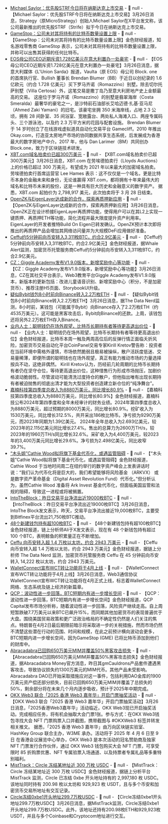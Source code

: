 - [Michael Saylor：优先股STRF今日将在纳斯达克上市交易](https://x.com/saylor/status/1904866572432244760) - 📰 null - 【Michael Saylor：优先股STRF今日将在纳斯达克上市交易】3月26日消息，Strategy（原MicroStrategy）创始人Michael Saylor在X平台发文称，该公司最新推出的优先股STRF（Strife）拟于今日在纳斯达克上市交易。
- [GameStop：公司未对其将持有的比特币数量设置上限](https://www.businessinsider.com/gamestop-stock-jumps-after-bitcoin-investment-announcement-2025-3) - 📰 null - 【GameStop：公司未对其将持有的比特币数量设置上限】金色财经报道，知名游戏零售商 GameStop 表示，公司未对其将持有的比特币数量设置上限，并称可以出售其获得的任何比特币。
- [EOS母公司CEO近期斥资1.728亿美元在意大利置办一处豪宅](https://www.unionesarda.it/news-sardegna/gallura/il-ragazzo-doro-delle-criptovalute-e-il-nuovo-proprietario-di-villa-romazzino-a-porto-cervo-q4wt7to4?mod=article_inline) - 📰 null - 【EOS母公司CEO近期斥资1.728亿美元在意大利置办一处豪宅】3月26日消息，据意大利媒体《L'Union Sarda》报道，Vaulta（原 EOS）母公司 Block. one 的首席执行官、Bullish 董事长 Brendan Blumer（BB）于近日以创纪录的 1.6 亿欧元（约合 1.728 亿美元）买下罗马齐诺（Romazzino）别墅。除去切尔托萨别墅（Villa Certosa）外，这笔交易是撒丁岛乃至意大利房地产史上金额最高的交易。 
这座位于罗马齐诺（Romazzino）的别墅是翡翠海岸（Costa Smeralda）最奢华的豪宅之一，是沙特前石油部长艾哈迈德·扎基·亚马尼（Ahmed Zaki Yamani）的旧宅。该豪宅坐拥 350 米海岸线，占地 2.3 公顷，拥有 28 间卧室、35 间浴室、宽敞露台、两处私人海滩入口、两座专属码头、三个游泳池，以及约 2.3 万平方米的花园与配套设施。 
Brendan Blumer 于 14 岁时创立了在线游戏虚拟道具自动化交易平台 Gamecliff。2010 年推出 Okay.com，打造亚太房地产市场的协同数据共享生态系统，后发展成为香港最大的数字房地产中介。2017 年，他与 Dan Larimer（BM）共同创办 Block.one，致力于区块链技术研发。
- [XBT.com域名拍卖价已超300万美元](https://markets.businessinsider.com/news/stocks/xbt-com-surpasses-3m-at-lloyds-auctions-poised-to-be-the-largest-crypto-domain-sale-since-2021-1034515765) - 📰 null - 【XBT.com域名拍卖价已超300万美元】3月26日消息，XBT.com 在劳埃德拍卖行（Lloyds Auctions）上的价格已超过 300 万美元，有望成为 2021 年以来最大的加密域名拍卖。 
劳埃德拍卖行首席运营官 Lee Hames 表示：这不仅仅是一个域名，更是比特币本身的金融未来和身份，无论谁赢得 XBT.com，都将拥有十年来最伟大的域名和比特币未来的股份，这是一种具有巨大历史和金融意义的数字资产。 
据悉，XBT.com 起拍价为 2,798,917 美元，此次拍卖将于 3 月 28 日结束。
- [OpenZK与EigenLayer达成新的合作，探索再质押新应用]() - 📰 null - 【OpenZK与EigenLayer达成新的合作，探索再质押新应用】3月26日消息，OpenZK正在设计桥接EigenLayer再质押功能，使得用户可以在其L2上实现一键质押、再质押ETH等功能，简化流程并最大限度提升资产利用率。EigenLayer的开发者推特Build On Eigen已转发确认。OpenZK预计本次即将推出的再质押产品会增加其网络访问量并为大规模DeFi应用做好准备。
- [Ceffu约5分钟前向币安转入3,311枚BTC，约合2.9亿美元]() - 📰 null - 【Ceffu约5分钟前向币安转入3,311枚BTC，约合2.9亿美元】金色财经报道，据Whale Alert监测，加密货币托管服务商Ceffu约5分钟前向币安转入3,311枚BTC，约合2.9亿美元。
- [CZ：Giggle Academy发布V1.9.0版本，新增奖励中心等功能]() - 📰 null - 【CZ：Giggle Academy发布V1.9.0版本，新增奖励中心等功能】3月26日消息，CZ在其社交平台表示，Web3教育平台Giggle Academy发布V1.9.0版本，新版本的更新包括：改进儿童语音识别、新增奖励中心（积分，不是加密货币）、推荐注册H5页面、StorybookUI升级。
- [疑似Bybit钱包8小时前向Binance转入2.2万枚ETH]() - 📰 null - 【疑似Bybit钱包8小时前向Binance转入2.2万枚ETH】3月26日消息，据The Data Nerd监测，8小时前，某钱包（可能属于Bybit）向Binance存入了2.2万枚ETH（约4535万美元）。这可能是黑客攻击后，Bybit向Binance的还款。上周，该钱包还将另外2.2万枚ETH存入Binance。
- [业内人士：聪明钱仍在场外观望，比特币长期持有者等待更高退出价位](https://www.bloomberg.com/news/articles/2025-03-26/bitcoin-btc-rebound-faces-risk-of-bull-trap-amid-macro-uncertainty) - 📰 null - 【业内人士：聪明钱仍在场外观望，比特币长期持有者等待更高退出价位】金色财经报道，比特币本周一触及两周高位后的反弹行情正面临夭折风险，加密货币交易自动化平台CoinPanel交易专家Kirill Kretov警告称：投资者在当前环境中需格外谨慎，市场依然脆弱且极易被操纵，散户活跃度低迷、交易量稀薄，即便所谓的聪明钱也在场外观望，真正有能力推动市场的力量选择按兵不动，这绝非偶然。 
Kirill Kretov认为，历经前几轮周期的比特币长期持有者仍在坚守仓位，等待更高退出价位，这种惜售行为形成市场抛压，加剧价格波动脆弱性。尽管波动可能清洗过度持仓的散户，但他指出唯有出现长期持有者被迫抛售的彻底出清才能为大型投资者创造建立新仓位的“纯净舞台”。
- [嘉楠科技第四季度总收入为8880万美元，同比增长80.9%](https://www.prnewswire.com/news-releases/canaan-inc-reports-unaudited-fourth-quarter-and-full-year-2024-financial-results-302411873.html) - 📰 null - 【嘉楠科技第四季度总收入为8880万美元，同比增长80.9%】金色财经报道，嘉楠科技公布2024年第四季度和全年未经审计的财务业绩。2024年第四季度总收入为8880万美元，超过预期的8000万美元，同比增长80.9%。挖矿收入为1530万美元，同比增长312.5%，共开采出186枚比特币。净亏损为9290万美元，而2023年同期为1.39亿美元。 
2024年全年总收入为2.693亿美元，较2023年的2.115亿美元同比增长27.4%。售出的总算力为2600万TH/s，较2023年的1960万TH/s同比增长32.6%。采矿收入为4,400万美元，较2023年的3,400万美元同比增长29.6%。净亏损为2.498亿美元，同比收窄39.7%。
- [“木头姐”Cathie Wood拟将旗下基金代币化，或遇监管阻碍]() - 📰 null - 【“木头姐”Cathie Wood拟将旗下基金代币化，或遇监管阻碍】金色财经报道，Cathie Wood 于当地时间周二在纽约举行的数字资产峰会上发表讲话时说：“我们认为代币化将是巨大的，我们希望能够将风险基金 （ARKVX） 或是数字资产革命基金（Digital Asset Revolution Fund）代币化。”但分析认为，虽然Cathie Wood 准备将 Ark Invest 基金代币化，但面临美国监管和法规的阻碍，导致这一进程或将被搁置。
- [IntoTheBlock：昨日交易平台净流出近19000枚BTC]() - 📰 null - 【IntoTheBlock：昨日交易平台净流出近19000枚BTC】3月26日消息，IntoThe Block发文表示，昨天，交易平台净流出接近19,000枚BTC，主要受到Bitfinex平台流出21,750枚BTC推动。
- [48个新建钱包持有超100枚BTC](https://x.com/ali_charts/status/1904831693422211354) - 📰 null - 【48个新建钱包持有超100枚BTC】金色财经报道，链上分析师Ali于X发文表示，现在有 48 个新钱包持有超过 100 个BTC，表明鲸鱼的积累量正在不断增加。
- [Ceffu 向币安转入超 1.4 万枚以太坊，约合 2943 万美元](https://x.com/OnchainDataNerd/status/1904830520992948723) - 📰 null - 【Ceffu 向币安转入超 1.4 万枚以太坊，约合 2943 万美元】金色财经报道，据链上分析师 The Data Nerd 监测，加密货币托管服务商 Ceffu 在 45 分钟前向币安转入 14,222 枚以太坊，约合 2943 万美元。
- [WalletConnect宣布WCT转让功能将于4月上线]() - 📰 null - 【WalletConnect宣布WCT转让功能将于4月上线】3月26日消息，Web3通信协议WalletConnect宣布WCT转让功能将在4月正式上线，标志着WalletConnect网络、生态系统及链上经济的新篇章。
- [QCP：波动性进一步回落，BTC短期内有进一步增长空间]() - 📰 null - 【QCP：波动性进一步回落，BTC短期内有进一步增长空间】金色财经报道，QCP Capital发布市场分析称，随着波动性进一步回落，风险资产继续走高。自上周短暂跌破7.7万美元以来BTC已飙升15%，而同期其他加密货币的表现普遍优于大盘。围绕美国贸易政策和更广泛政治格局的不确定性仍然是人们关注的焦点。特朗普在4月2日最后期限前暗示将采取进一步的关税措施，然而市场仍然不清楚这些潜在行动的范围、时间和规模，在此之前预计横向波动会更多，BTC短期内进一步增长空间，因为GameStop (GME) 已将比特币添加到他们的财库中。
- [Abracadabra已回购650万美元MIM并覆盖50%黑客攻击损失](https://x.com/MIM_Spell/status/1904818549257822687) - 📰 null - 【Abracadabra已回购650万美元MIM并覆盖50%黑客攻击损失】金色财经报道，据Abracadabra Money官方消息，昨日其gmCauldrons产品套件遭遇黑客攻击，导致协议损失约1300万美元的MIM代币。其他产品未受影响。Abracadabra DAO已开始采取措施应对这一事件，包括利用DAO金库的1900万美元资产偿还部分损失，目前已回购650万美元MIM并覆盖了总损失的50%，剩余部分将在未来几个月内逐步吸收，预计于2025年中期完成。
- [OKX Web3 联合「2025 香港 Web3 嘉年华」开启门票抽奖活动](https://web3.okx.com/web3/marketplace/drops/event/2025-hk-web3) - 📰 null - 【OKX Web3 联合「2025 香港 Web3 嘉年华」开启门票抽奖活动】3月26日消息，「2025香港Web3嘉年华」活动临近，OKX Web3现已开启抽奖活动。完成相应任务，将有机会抽取大会门票1张。参与方式：在OKX Web3钱包寻找大会 NFT 门票购票入口并截图，携带截图与 #OKXWeb3 标签并转发相关推文。 
据悉，「2025 香港 Web3 嘉年华」由万向区块链实验室、HashKey Group 联合主办，W3ME 承办。活动将于 2025 年 4 月 6 日至 9 日 在香港会议展览中心举办，OKX Web3 是本次活动的冠名赞助商及独家 NFT 门票发行合作伙伴，通过 OKX Web3 钱包购买大会 NFT 门票，可享受限时 85 折购票优惠、NFT 专属验票入场通道、以及持票者专属礼品等多重特别福利。
- [MistTrack：Circle 冻结某地址近 300 万枚 USDC](https://x.com/MistTrack_io/status/1904817901863133288) - 📰 null - 【MistTrack：Circle 冻结某地址近 300 万枚 USDC】金色财经报道，据链上分析平台 MistTrack 监测，Circle 已冻结 0xbe 开头地址持有的 2,997,180 枚 USDC。该地址同时持有 200.98 枚以太坊和 929,923 枚 USDT，且与多个币安和加密货币交易所地址有交互记录。
- [Circle冻结0xbe1开头地址299.7万枚USDC]() - 📰 null - 【Circle冻结0xbe1开头地址299.7万枚USDC】3月26日消息，据MistTrack监测，Circle冻结0xbe1开头地址299.7万枚USDC。此外，该地址还持有200.98枚ETH和929,923枚USDT，并且与多个Coinbase和Cryptocom地址进行交互。
